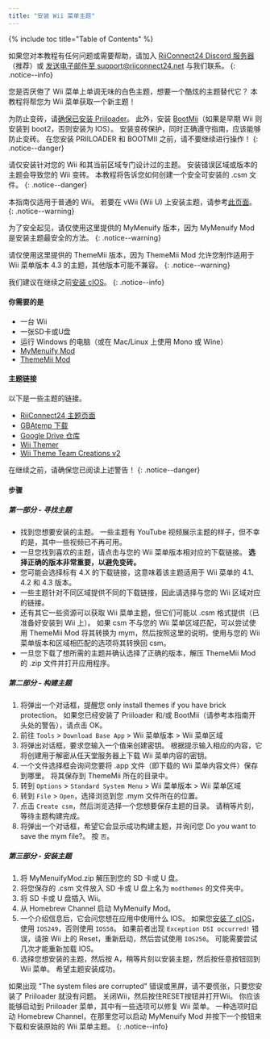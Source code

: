 ```yaml
---
title: "安装 Wii 菜单主题"
---
```


{% include toc title="Table of Contents" %}

如果您对本教程有任何问题或需要帮助，请加入 [RiiConnect24 Discord 服务器](https://discord.gg/rc24)（推荐）或 [发送电子邮件至 support@riiconnect24.net](mailto:support@riiconnect24.net) 与我们联系。
{: .notice--info}

您是否厌倦了 Wii 菜单上单调无味的白色主题，想要一个酷炫的主题替代它？ 本教程将帮您为 Wii 菜单获取一个新主题！

为防止变砖，请[确保已安装 Priiloader](priiloader)。 此外，安装 [BootMii](bootmii)（如果是早期 Wii 则安装到 boot2，否则安装为 IOS）。 安装变砖保护，同时正确遵守指南，应该能够防止变砖。 在您安装 PRIILOADER 和 BOOTMII 之前，请不要继续进行操作！
{: .notice--danger}

请仅安装针对您的 Wii 和其当前区域专门设计过的主题。 安装错误区域或版本的主题会导致您的 Wii 变砖。 本教程将告诉您如何创建一个安全可安装的 .csm 文件。
{: .notice--danger}

本指南仅适用于普通的 Wii。 若要在 vWii (Wii U) 上安装主题，请参考[此页面](themes-vwii)。
{: .notice--warning}

为了安全起见，请仅使用这里提供的 MyMenuify 版本，因为 MyMenuify Mod 是安装主题最安全的方法。
{: .notice--warning}

请仅使用这里提供的 ThemeMii 版本，因为 ThemeMii Mod 允许您制作适用于 Wii 菜单版本 4.3 的主题，其他版本可能不兼容。
{: .notice--warning}

我们建议在继续之前[安装 cIOS](cios)。
{: .notice--info}

#### 你需要的是

* 一台 Wii
* 一张SD卡或U盘
* 运行 Windows 的电脑（或在 Mac/Linux 上使用 Mono 或 Wine）
* [MyMenuify Mod](https://hbb1.oscwii.org/hbb/MyMenuifyMod/MyMenuifyMod.zip)
* [ThemeMii Mod](/assets/files/New_ThemeMii_MOD.zip)

#### 主题链接

以下是一些主题的链接。

* [RiiConnect24 主题页面](https://rc24.xyz/goodies/themes/)
* [GBAtemp 下载](https://gbatemp.net/download/categories/other-files.166/)
* [Google Drive 仓库](https://drive.google.com/drive/folders/1K1WQe36bGibsF4ZlAxZKU6ngNpjUnh5i)
* [Wii Themer](http://www.wiithemer.org/)
* [Wii Theme Team Creations v2](https://gbatemp.net/threads/wii-theme-team-creations-v2.336596/)

在继续之前，请确保您已阅读上述警告！
{: .notice--danger}

#### 步骤

##### 第一部分 - 寻找主题

* 找到您想要安装的主题。 一些主题有 YouTube 视频展示主题的样子，但不幸的是，其中一些视频已不再可用。
* 一旦您找到喜欢的主题，请点击与您的 Wii 菜单版本相对应的下载链接。 **选择正确的版本非常重要，以避免变砖。**
* 您可能会选择标有 4.X 的下载链接，这意味着该主题适用于 Wii 菜单的 4.1、4.2 和 4.3 版本。
* 一些主题针对不同区域提供不同的下载链接，因此请选择与您的 Wii 区域对应的链接。
* 还有其它一些资源可以获取 Wii 菜单主题，但它们可能以 .csm 格式提供（已准备好安装到 Wii 上）。 如果 csm 不与您的 Wii 菜单区域匹配，可以尝试使用 ThemeMii Mod 将其转换为 mym，然后按照这里的说明，使用与您的 Wii 菜单版本和区域相匹配的选项将其转换回 csm。
* 一旦您下载了想所需的主题并确认选择了正确的版本，解压 ThemeMii Mod 的 .zip 文件并打开应用程序。

##### 第二部分 - 构建主题

1. 将弹出一个对话框，提醒您 only install themes if you have brick protection。 如果您已经安装了 Priiloader 和/或 BootMii（请参考本指南开头处的警告），请点击 OK。
2. 前往 `Tools` > `Download Base App` > Wii 菜单版本 > Wii 菜单区域
3. 将弹出对话框，要求您输入一个值来创建密钥。 根据提示输入相应的内容，它将创建用于解密从任天堂服务器上下载 Wii 菜单内容的密钥。
4. 一个文件选择框会询问您要将 .app 文件（即下载的 Wii 菜单内容文件）保存到哪里。 将其保存到 ThemeMii 所在的目录中。
5. 转到 `Options` > `Standard System Menu` > Wii 菜单版本 > Wii 菜单区域
6. 转到 `File` > `Open`，选择浏览到您 .mym 文件所在的位置。
7. 点击 `Create csm`，然后浏览选择一个您想要保存主题的目录。 请稍等片刻，等待主题构建完成。
8. 将弹出一个对话框，希望它会显示成功构建主题，并询问您 Do you want to save the mym file?。 按 `否`。

##### 第三部分 - 安装主题

1. 将 MyMenuifyMod.zip 解压到您的 SD 卡或 U 盘。
2. 将您保存的 .csm 文件放入 SD 卡或 U 盘上名为 `modthemes` 的文件夹中。
3. 将 SD 卡或 U 盘插入 Wii。
4. 从 Homebrew Channel 启动 MyMenuify Mod。
5. 一个介绍信息后，它会问您想在应用中使用什么 IOS。 如果您[安装了 cIOS](cios)，使用 `IOS249`，否则使用 `IOS58`。 如果前者出现 `Exception DSI occurred!` 错误，请按 Wii 上的 Reset，重新启动，然后尝试使用 `IOS250`。 可能需要尝试几次才能重新加载 IOS。
6. 选择您想安装的主题，然后按 A，稍等片刻以安装主题，然后按任意按钮回到 Wii 菜单。 希望主题安装成功。

如果出现 "The system files are corrupted" 错误或黑屏，请不要慌张，只要您安装了 Priiloader 就没有问题。 关闭Wii，然后按住RESET按钮并打开Wii。 你应该能够启动到 Priiloader 菜单，其中有一些选项可以修复 Wii 菜单。 一种选项时启动 Homebrew Channel，在那里您可以启动 MyMenuify Mod 并按下一个按钮来下载和安装原始的 Wii 菜单主题。
{: .notice--info}
